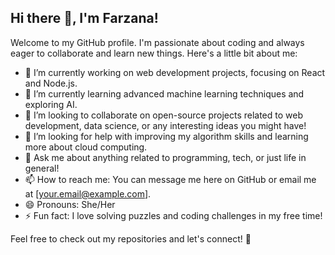## Hi there 👋, I'm Farzana! 

Welcome to my GitHub profile. I'm passionate about coding and always eager to collaborate and learn new things. Here's a little bit about me:

- 🔭 I’m currently working on web development projects, focusing on React and Node.js.
- 🌱 I’m currently learning advanced machine learning techniques and exploring AI.
- 👯 I’m looking to collaborate on open-source projects related to web development, data science, or any interesting ideas you might have!
- 🤔 I’m looking for help with improving my algorithm skills and learning more about cloud computing.
- 💬 Ask me about anything related to programming, tech, or just life in general!
- 📫 How to reach me: You can message me here on GitHub or email me at [your.email@example.com].
- 😄 Pronouns: She/Her
- ⚡ Fun fact: I love solving puzzles and coding challenges in my free time! 

Feel free to check out my repositories and let's connect! 🚀
